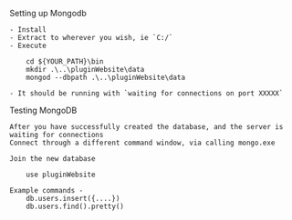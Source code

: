 Setting up Mongodb

    - Install
    - Extract to wherever you wish, ie `C:/`
    - Execute

        cd ${YOUR_PATH}\bin
        mkdir .\..\pluginWebsite\data
        mongod --dbpath .\..\pluginWebsite\data

    - It should be running with `waiting for connections on port XXXXX`

Testing MongoDB

    After you have successfully created the database, and the server is waiting for connections
    Connect through a different command window, via calling mongo.exe

    Join the new database

        use pluginWebsite

    Example commands -
        db.users.insert({....})
        db.users.find().pretty()